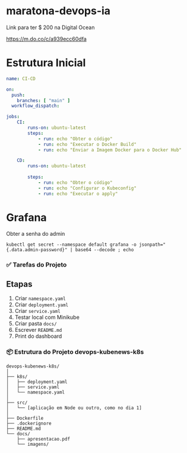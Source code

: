 # maratona-devops-ia

Link para ter $ 200 na Digital Ocean

https://m.do.co/c/a939ecc60dfa


# Estrutura Inicial

```yaml
name: CI-CD

on:
  push:
    branches: [ "main" ]
  workflow_dispatch:

jobs:
    CI:
        runs-on: ubuntu-latest
        steps:
            - run: echo "Obter o código"
            - run: echo "Executar o Docker Build"
            - run: echo "Enviar a Imagem Docker para o Docker Hub"

    CD:
        runs-on: ubuntu-latest
        
        steps:
            - run: echo "Obter o código"
            - run: echo "Configurar o Kubeconfig"
            - run: echo "Executar o apply"
```        


# Grafana

Obter a senha do admin
```        
kubectl get secret --namespace default grafana -o jsonpath="{.data.admin-password}" | base64 --decode ; echo
```        



### ✅ Tarefas do Projeto

Etapas                    
---------------------------
1. Criar `namespace.yaml`    
2. Criar `deployment.yaml`   
3. Criar `service.yaml`      
4. Testar local com Minikube 
5. Criar pasta `docs/`       
7. Escrever `README.md`      
8. Print do dashboard        



### 📦 Estrutura do Projeto devops-kubenews-k8s

```plaintext
devops-kubenews-k8s/
│
├── k8s/
│   ├── deployment.yaml
│   ├── service.yaml
│   └── namespace.yaml
│
├── src/
│   └── [aplicação em Node ou outro, como no dia 1]
│
├── Dockerfile
├── .dockerignore
├── README.md
└── docs/
    ├── apresentacao.pdf
    └── imagens/
```

